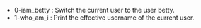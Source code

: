 - 0-iam_betty : Switch the current user to the user betty.
- 1-who_am_i : Print the effective username of the current user.

